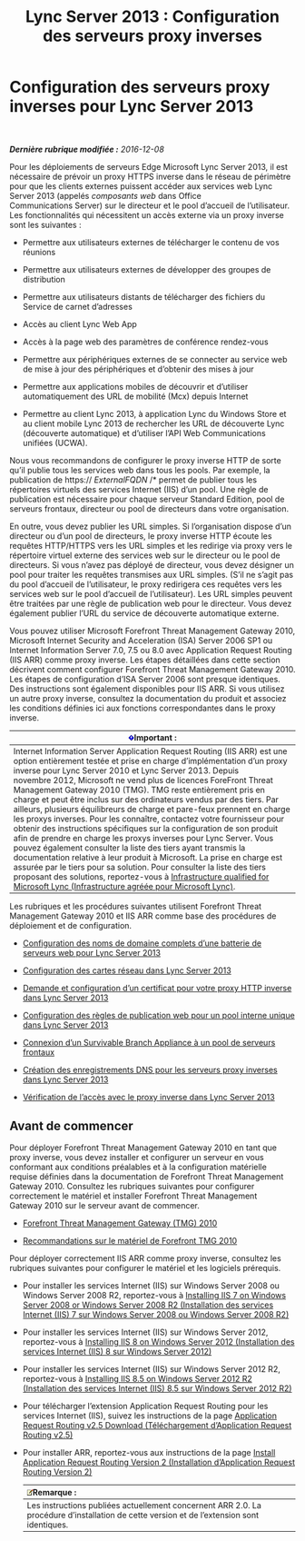 ﻿---
title: 'Lync Server 2013 : Configuration des serveurs proxy inverses'
TOCTitle: Configuration des serveurs proxy inverses
ms:assetid: 00bc138a-243f-4389-bfa5-9c62fcc95132
ms:mtpsurl: https://technet.microsoft.com/fr-fr/library/Gg398069(v=OCS.15)
ms:contentKeyID: 49296055
ms.date: 12/10/2016
mtps_version: v=OCS.15
ms.translationtype: HT
---

# Configuration des serveurs proxy inverses pour Lync Server 2013

 

_**Dernière rubrique modifiée :** 2016-12-08_

Pour les déploiements de serveurs Edge Microsoft Lync Server 2013, il est nécessaire de prévoir un proxy HTTPS inverse dans le réseau de périmètre pour que les clients externes puissent accéder aux services web Lync Server 2013 (appelés *composants web* dans Office Communications Server) sur le directeur et le pool d’accueil de l’utilisateur. Les fonctionnalités qui nécessitent un accès externe via un proxy inverse sont les suivantes :

  - Permettre aux utilisateurs externes de télécharger le contenu de vos réunions

  - Permettre aux utilisateurs externes de développer des groupes de distribution

  - Permettre aux utilisateurs distants de télécharger des fichiers du Service de carnet d’adresses

  - Accès au client Lync Web App

  - Accès à la page web des paramètres de conférence rendez-vous

  - Permettre aux périphériques externes de se connecter au service web de mise à jour des périphériques et d’obtenir des mises à jour

  - Permettre aux applications mobiles de découvrir et d’utiliser automatiquement des URL de mobilité (Mcx) depuis Internet

  - Permettre au client Lync 2013, à application Lync du Windows Store et au client mobile Lync 2013 de rechercher les URL de découverte Lync (découverte automatique) et d’utiliser l’API Web Communications unifiées (UCWA).

Nous vous recommandons de configurer le proxy inverse HTTP de sorte qu’il publie tous les services web dans tous les pools. Par exemple, la publication de https:// *ExternalFQDN* /\* permet de publier tous les répertoires virtuels des services Internet (IIS) d’un pool. Une règle de publication est nécessaire pour chaque serveur Standard Edition, pool de serveurs frontaux, directeur ou pool de directeurs dans votre organisation.

En outre, vous devez publier les URL simples. Si l’organisation dispose d’un directeur ou d’un pool de directeurs, le proxy inverse HTTP écoute les requêtes HTTP/HTTPS vers les URL simples et les redirige via proxy vers le répertoire virtuel externe des services web sur le directeur ou le pool de directeurs. Si vous n’avez pas déployé de directeur, vous devez désigner un pool pour traiter les requêtes transmises aux URL simples. (S’il ne s’agit pas du pool d’accueil de l’utilisateur, le proxy redirigera ces requêtes vers les services web sur le pool d’accueil de l’utilisateur). Les URL simples peuvent être traitées par une règle de publication web pour le directeur. Vous devez également publier l’URL du service de découverte automatique externe.

Vous pouvez utiliser Microsoft Forefront Threat Management Gateway 2010, Microsoft Internet Security and Acceleration (ISA) Server 2006 SP1 ou Internet Information Server 7.0, 7.5 ou 8.0 avec Application Request Routing (IIS ARR) comme proxy inverse. Les étapes détaillées dans cette section décrivent comment configurer Forefront Threat Management Gateway 2010. Les étapes de configuration d’ISA Server 2006 sont presque identiques. Des instructions sont également disponibles pour IIS ARR. Si vous utilisez un autre proxy inverse, consultez la documentation du produit et associez les conditions définies ici aux fonctions correspondantes dans le proxy inverse.

<table>
<thead>
<tr class="header">
<th><img src="images/Gg425917.important(OCS.15).gif" title="important" alt="important" />Important :</th>
</tr>
</thead>
<tbody>
<tr class="odd">
<td>Internet Information Server Application Request Routing (IIS ARR) est une option entièrement testée et prise en charge d’implémentation d’un proxy inverse pour Lync Server 2010 et Lync Server 2013. Depuis novembre 2012, Microsoft ne vend plus de licences ForeFront Threat Management Gateway 2010 (TMG). TMG reste entièrement pris en charge et peut être inclus sur des ordinateurs vendus par des tiers. Par ailleurs, plusieurs équilibreurs de charge et pare-feux prennent en charge les proxys inverses. Pour les connaître, contactez votre fournisseur pour obtenir des instructions spécifiques sur la configuration de son produit afin de prendre en charge les proxys inverses pour Lync Server. Vous pouvez également consulter la liste des tiers ayant transmis la documentation relative à leur produit à Microsoft. La prise en charge est assurée par le tiers pour sa solution. Pour consulter la liste des tiers proposant des solutions, reportez-vous à <a href="http://go.microsoft.com/fwlink/?linkid=268730">Infrastructure qualified for Microsoft Lync (Infrastructure agréée pour Microsoft Lync)</a>.</td>
</tr>
</tbody>
</table>


Les rubriques et les procédures suivantes utilisent Forefront Threat Management Gateway 2010 et IIS ARR comme base des procédures de déploiement et de configuration.

  - [Configuration des noms de domaine complets d’une batterie de serveurs web pour Lync Server 2013](lync-server-2013-configure-web-farm-fqdns.md)

  - [Configuration des cartes réseau dans Lync Server 2013](lync-server-2013-configure-network-adapters.md)

  - [Demande et configuration d’un certificat pour votre proxy HTTP inverse dans Lync Server 2013](lync-server-2013-request-and-configure-a-certificate-for-your-reverse-http-proxy.md)

  - [Configuration des règles de publication web pour un pool interne unique dans Lync Server 2013](lync-server-2013-configure-web-publishing-rules-for-a-single-internal-pool.md)

  - [Connexion d’un Survivable Branch Appliance à un pool de serveurs frontaux](lync-server-2013-verify-or-configure-authentication-and-certification-on-iis-virtual-directories.md)

  - [Création des enregistrements DNS pour les serveurs proxy inverses dans Lync Server 2013](lync-server-2013-create-dns-records-for-reverse-proxy-servers.md)

  - [Vérification de l’accès avec le proxy inverse dans Lync Server 2013](lync-server-2013-verify-access-through-your-reverse-proxy.md)

## Avant de commencer

Pour déployer Forefront Threat Management Gateway 2010 en tant que proxy inverse, vous devez installer et configurer un serveur en vous conformant aux conditions préalables et à la configuration matérielle requise définies dans la documentation de Forefront Threat Management Gateway 2010. Consultez les rubriques suivantes pour configurer correctement le matériel et installer Forefront Threat Management Gateway 2010 sur le serveur avant de commencer.

  -   
    [Forefront Threat Management Gateway (TMG) 2010](http://go.microsoft.com/fwlink/?linkid=291292)

  -   
    [Recommandations sur le matériel de Forefront TMG 2010](http://go.microsoft.com/fwlink/?linkid=291293)

Pour déployer correctement IIS ARR comme proxy inverse, consultez les rubriques suivantes pour configurer le matériel et les logiciels prérequis.

  -   
    Pour installer les services Internet (IIS) sur Windows Server 2008 ou Windows Server 2008 R2, reportez-vous à [Installing IIS 7 on Windows Server 2008 or Windows Server 2008 R2 (Installation des services Internet (IIS) 7 sur Windows Server 2008 ou Windows Server 2008 R2)](http://go.microsoft.com/fwlink/?linkid=291296)

  -   
    Pour installer les services Internet (IIS) sur Windows Server 2012, reportez-vous à [Installing IIS 8 on Windows Server 2012 (Installation des services Internet (IIS) 8 sur Windows Server 2012)](http://go.microsoft.com/fwlink/?linkid=291297)

  -   
    Pour installer les services Internet (IIS) sur Windows Server 2012 R2, reportez-vous à [Installing IIS 8.5 on Windows Server 2012 R2 (Installation des services Internet (IIS) 8.5 sur Windows Server 2012 R2)](http://go.microsoft.com/fwlink/?linkid=330687)

  -   
    Pour télécharger l’extension Application Request Routing pour les services Internet (IIS), suivez les instructions de la page [Application Request Routing v2.5 Download (Téléchargement d’Application Request Routing v2.5)](http://go.microsoft.com/fwlink/?linkid=291298)

  -   
    Pour installer ARR, reportez-vous aux instructions de la page [Install Application Request Routing Version 2 (Installation d’Application Request Routing Version 2)](http://go.microsoft.com/fwlink/?linkid=291299)
    
    <table>
    <thead>
    <tr class="header">
    <th><img src="images/Gg398920.note(OCS.15).gif" title="note" alt="note" />Remarque :</th>
    </tr>
    </thead>
    <tbody>
    <tr class="odd">
    <td>Les instructions publiées actuellement concernent ARR 2.0. La procédure d’installation de cette version et de l’extension sont identiques.</td>
    </tr>
    </tbody>
    </table>

